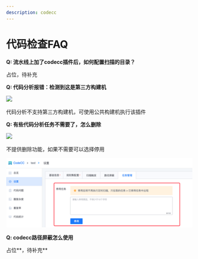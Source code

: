 ```yaml
---
description: codecc
---
```


# 代码检查FAQ

**Q: 流水线上加了codecc插件后，如何配置扫描的目录？**

占位，待补充

**Q: 代码分析报错：检测到这是第三方构建机**

![](../../.gitbook/assets/企业微信截图\_16393674859420.png)

代码分析不支持第三方构建机，可使用公共构建机执行该插件

**Q: 有些代码分析任务不需要了，怎么删除**

![](../../.gitbook/assets/企业微信截图\_16394863726885.png)

不提供删除功能，如果不需要可以选择停用

![](../../.gitbook/assets/wecom-temp-86ae0a86fe2fc72292be8a99ea3aca3c.png)

**Q: codecc路径屏蔽怎么使用**

占位**，待补充**
